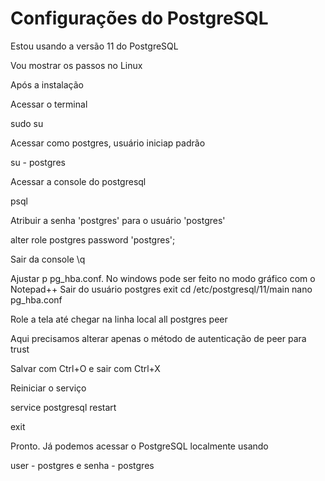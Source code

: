 # Configurações do PostgreSQL

Estou usando a versão 11 do PostgreSQL

Vou mostrar os passos no Linux

Após a instalação

Acessar o terminal

sudo su

Acessar como postgres, usuário iniciap padrão

su - postgres

Acessar a console do postgresql

psql

Atribuir a senha 'postgres' para o usuário 'postgres'

alter role postgres password 'postgres';

Sair da console
\q

Ajustar p pg_hba.conf. No windows pode ser feito no modo gráfico com o Notepad++
Sair do usuário postgres
exit
cd /etc/postgresql/11/main
nano pg_hba.conf

Role a tela até chegar na linha
local   all             postgres                                peer

Aqui precisamos alterar apenas o método de autenticação de peer para trust

Salvar com Ctrl+O e sair com Ctrl+X

Reiniciar o serviço

service postgresql restart

exit

Pronto. Já podemos acessar o PostgreSQL localmente usando

user - postgres e senha - postgres


